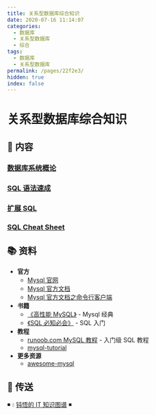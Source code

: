 ```yaml
---
title: 关系型数据库综合知识
date: 2020-07-16 11:14:07
categories:
  - 数据库
  - 关系型数据库
  - 综合
tags:
  - 数据库
  - 关系型数据库
permalink: /pages/22f2e3/
hidden: true
index: false
---
```


# 关系型数据库综合知识

## 📖 内容

### [数据库系统概论](01.数据库系统概论.md)

### [SQL 语法速成](02.SQL语法.md)

### [扩展 SQL](03.扩展SQL.md)

### [SQL Cheat Sheet](99.SqlCheatSheet.md)

## 📚 资料

- **官方**
  - [Mysql 官网](https://www.mysql.com/)
  - [Mysql 官方文档](https://dev.mysql.com/doc/)
  - [Mysql 官方文档之命令行客户端](https://dev.mysql.com/doc/refman/8.0/en/mysql.html)
- **书籍**
  - [《高性能 MySQL》](https://item.jd.com/11220393.html) - Mysql 经典
  - [《SQL 必知必会》](https://book.douban.com/subject/35167240/) - SQL 入门
- **教程**
  - [runoob.com MySQL 教程](http://www.runoob.com/mymysql-tutorial.html) - 入门级 SQL 教程
  - [mysql-tutorial](https://github.com/jaywcjlove/mysql-tutorial)
- **更多资源**
  - [awesome-mysql](https://github.com/jobbole/awesome-mysql-cn)

## 🚪 传送

◾ 💧 [钝悟的 IT 知识图谱](https://dunwu.github.io/waterdrop/) ◾
